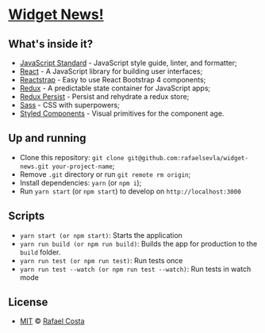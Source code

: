 # [Widget News!](https://rafaelsevla.github.io/widget-news/)

## What's inside it?

- [JavaScript Standard](https://standardjs.com/) - JavaScript style guide, linter, and formatter;
- [React](https://reactjs.org) - A JavaScript library for building user interfaces;
- [Reactstrap](https://reactstrap.github.io/) - Easy to use React Bootstrap 4 components;
- [Redux](https://redux.js.org) - A predictable state container for JavaScript apps;
- [Redux Persist](https://github.com/rt2zz/redux-persist) - Persist and rehydrate a redux store;
- [Sass](https://sass-lang.com/) - CSS with superpowers;
- [Styled Components](https://www.styled-components.com) - Visual primitives for the component age.

## Up and running

- Clone this repository: `git clone git@github.com:rafaelsevla/widget-news.git your-project-name`;
- Remove `.git` directory or run `git remote rm origin`;
- Install dependencies: `yarn` (or `npm i`);
- Run `yarn start` (or `npm start`) to develop on `http://localhost:3000`

## Scripts

- `yarn start (or npm start)`: Starts the application
- `yarn run build (or npm run build)`: Builds the app for production to the `build` folder.
- `yarn run test (or npm run test)`: Run tests once
- `yarn run test --watch (or npm run test --watch)`: Run tests in watch mode

## License

- [MIT](https://github.com/rafaelsevla/widget-news/blob/master/LICENSE) © [Rafael Costa](https://github.com/rafaelsevla)
